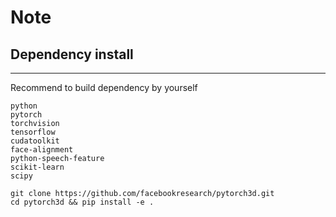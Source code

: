 # Note
## Dependency install
---
Recommend to build dependency by yourself
```
python
pytorch
torchvision
tensorflow
cudatoolkit
face-alignment
python-speech-feature
scikit-learn
scipy
```
``` 
git clone https://github.com/facebookresearch/pytorch3d.git
cd pytorch3d && pip install -e .

```  
